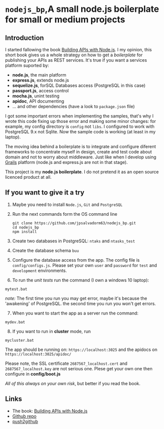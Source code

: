 # `nodejs_bp`,A small node.js boilerplate for small or medium projects

## Introduction

I started fallowing the book
[Building APIs with Node.js](http://www.apress.com/la/book/9781484224410#otherversion=9781484224427).
I my opinion, this short book gives us a whole strategy on how to get a
_boilerplate_ for publishing your APIs as REST services. It's true if you want a services
platform suported by:

- **node.js**, the main platform
- **express.js**, extends node.js
- **sequelize.js**, forSQL Databases access (PostgreSQL in this case)
- **passport.js**, access control
- **mocha.js**, unint testing
- **apidoc**, API documenting
- ... and other dependencies (have a look to `package.json` file)

I got some important errors when implementing the samples, that's why I wrote this
code fixing up those error and making some minor changes: for example, my config directory
is `config` not `libs`. I configured to work with PostgreSQL 9.x not Sqlite. 
Now the sample code is working (at least in my laptop).

The moving idea behind a boilerplate is to integrate and configure diferent frameworks to concentrate
myself in design, create and test code about domain and not to worry about middleware.
Just like when I develop using [Grails](https://www.grails.org) platform (node.js and express.js
are not in that stage).

This project is my **node.js boilerplate**. I do not pretend it as an open source
licenced product at all.

## If you want to give it a try

1. Maybe you need to install `Node.js`, `Git` and `PostgreSQL`

2. Run the next commands form the OS command line

    ```
    git clone https://github.com/jpsalvadorm63/nodejs_bp.git
    cd nodejs_bp
    npm install
    ```
    
3. Create two databases in PostgreSQL: `ntaks` and `ntasks_test`

4. Create the database schema `buu`

5. Configure the database access from the app. The config file is
`config/configs.js`. Please set your own `user` and `password` for
`test` and `development` environments.

6. To run the _unit tests_ run the command (I own a windows 10 laptop):

```
mytest.bat
```

*note:* The first time you run you may get error, maybe it's because the
'awakening' of PostgreSQL. the second time you run you won't get errors. 

7. When you want to start the app as a server run the command:

```
mydev.bat
```

8. If you want to run in **cluster** mode, run

```
mycluster.bat
```

The app should be running on: `https://localhost:3025`
and the apidocs on `https://localhost:3025/apidoc/` 

Please note, the SSL certificate `2687567_localhost.cert` and `2687567_localhost.key`
are not serious one. Plese get your own one then configure in **config/boot.js**

*All of this always on your own risk*, but better if you read the book.



## Links

* The book: [Building APIs with Node.js](http://www.apress.com/la/book/9781484224410#otherversion=9781484224427)
* [Github repo](https://github.com/jpsalvadorm63/nodejs_bp)
* [push2github](https://scotch.io/tutorials/how-to-push-an-existing-project-to-github)

